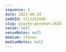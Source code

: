 ```yaml
---
sequence: 1
date: 2021-06-24
imdbId: tt11252440
slug: psycho-goreman-2020
venue: null
venueNotes: null
medium: iTunes
mediumNotes: null
---
```


